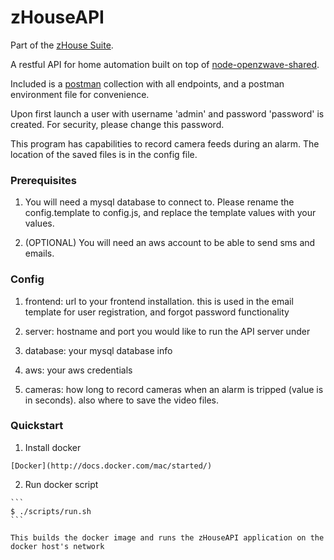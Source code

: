 # zHouseAPI

Part of the [zHouse Suite](https://github.com/search?q=user%3Apauljdehmer+zHouse).

A restful API for home automation built on top of [node-openzwave-shared](https://github.com/OpenZWave/node-openzwave-shared).

Included is a [postman](https://www.getpostman.com/) collection with all endpoints, and a postman environment file for convenience.

Upon first launch a user with username 'admin' and password 'password' is created. For security, please change this password.

This program has capabilities to record camera feeds during an alarm. The location of the saved files is in the config file.

### Prerequisites

  1. You will need a mysql database to connect to. Please rename the config.template to config.js, and replace the template values with your values.
  
  2. (OPTIONAL) You will need an aws account to be able to send sms and emails.
  
### Config

  1. frontend: url to your frontend installation. this is used in the email template for user registration, and forgot password functionality
  
  2. server: hostname and port you would like to run the API server under
  
  3. database: your mysql database info
  
  4. aws: your aws credentials
  
  5. cameras: how long to record cameras when an alarm is tripped (value is in seconds). also where to save the video files.

### Quickstart

  1. Install docker

    [Docker](http://docs.docker.com/mac/started/)
    
  2. Run docker script

    ```
    $ ./scripts/run.sh
    ```
    
    This builds the docker image and runs the zHouseAPI application on the docker host's network